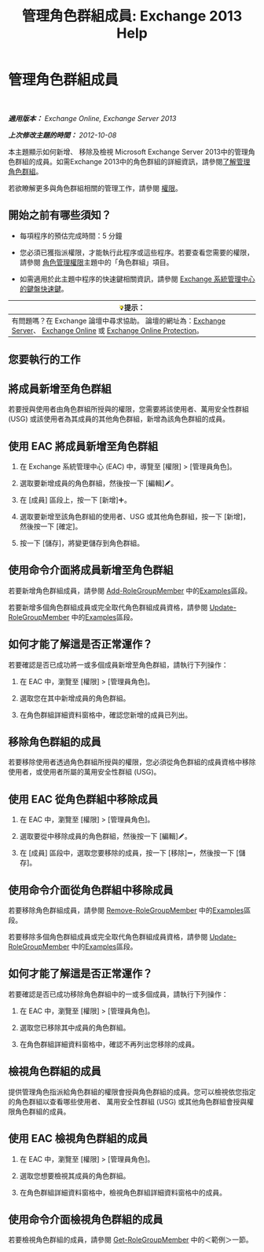 ﻿---
title: '管理角色群組成員: Exchange 2013 Help'
TOCTitle: 管理角色群組成員
ms:assetid: c064729d-7cda-47fc-b105-acf4b300d430
ms:mtpsurl: https://technet.microsoft.com/zh-tw/library/JJ657492(v=EXCHG.150)
ms:contentKeyID: 50474177
ms.date: 05/21/2018
mtps_version: v=EXCHG.150
ms.translationtype: MT
---

# 管理角色群組成員

 

_**適用版本：** Exchange Online, Exchange Server 2013_

_**上次修改主題的時間：** 2012-10-08_

本主題顯示如何新增、 移除及檢視 Microsoft Exchange Server 2013中的管理角色群組的成員。如需Exchange 2013中的角色群組的詳細資訊，請參閱[了解管理角色群組](understanding-management-role-groups-exchange-2013-help.md)。

若欲瞭解更多與角色群組相關的管理工作，請參閱 [權限](permissions-exchange-2013-help.md)。

## 開始之前有哪些須知？

  - 每項程序的預估完成時間：5 分鐘

  - 您必須已獲指派權限，才能執行此程序或這些程序。若要查看您需要的權限，請參閱 [角色管理權限](role-management-permissions-exchange-2013-help.md)主題中的「角色群組」項目。

  - 如需適用於此主題中程序的快速鍵相關資訊，請參閱 [Exchange 系統管理中心的鍵盤快速鍵](keyboard-shortcuts-in-the-exchange-admin-center-exchange-online-protection-help.md)。

<table>
<thead>
<tr class="header">
<th><img src="images/Bb124558.tip(EXCHG.150).gif" title="提示" alt="提示" />提示：</th>
</tr>
</thead>
<tbody>
<tr class="odd">
<td>有問題嗎？在 Exchange 論壇中尋求協助。 論壇的網址為：<a href="https://go.microsoft.com/fwlink/p/?linkid=60612">Exchange Server</a>、 <a href="https://go.microsoft.com/fwlink/p/?linkid=267542">Exchange Online</a> 或 <a href="https://go.microsoft.com/fwlink/p/?linkid=285351">Exchange Online Protection</a>。</td>
</tr>
</tbody>
</table>


## 您要執行的工作

## 將成員新增至角色群組

若要授與使用者由角色群組所授與的權限，您需要將該使用者、萬用安全性群組 (USG) 或該使用者為其成員的其他角色群組，新增為該角色群組的成員。

## 使用 EAC 將成員新增至角色群組

1.  在 Exchange 系統管理中心 (EAC) 中，導覽至 \[權限\] \> \[管理員角色\]。

2.  選取要新增成員的角色群組，然後按一下 \[編輯\]![編輯圖示](images/JJ218640.6f53ccb2-1f13-4c02-bea0-30690e6ea71d(EXCHG.150).gif "編輯圖示")。

3.  在 \[成員\] 區段上，按一下 \[新增\]![加入圖示](images/JJ218640.c1e75329-d6d7-4073-a27d-498590bbb558(EXCHG.150).gif "加入圖示")。

4.  選取要新增至該角色群組的使用者、USG 或其他角色群組，按一下 \[新增\]，然後按一下 \[確定\]。

5.  按一下 \[儲存\]，將變更儲存到角色群組。

## 使用命令介面將成員新增至角色群組

若要新增角色群組成員，請參閱 [Add-RoleGroupMember](https://technet.microsoft.com/zh-tw/library/dd638207\(v=exchg.150\)) 中的[Examples](https://technet.microsoft.com/zh-tw/dd638207\(exchg.150\)#examples)區段。

若要新增多個角色群組成員或完全取代角色群組成員資格，請參閱 [Update-RoleGroupMember](https://technet.microsoft.com/zh-tw/library/dd638116\(v=exchg.150\)) 中的[Examples](https://technet.microsoft.com/zh-tw/dd638116\(exchg.150\)#examples)區段。

## 如何才能了解這是否正常運作？

若要確認是否已成功將一或多個成員新增至角色群組，請執行下列操作：

1.  在 EAC 中，瀏覽至 \[權限\] \> \[管理員角色\]。

2.  選取您在其中新增成員的角色群組。

3.  在角色群組詳細資料窗格中，確認您新增的成員已列出。

## 移除角色群組的成員

若要移除使用者透過角色群組所授與的權限，您必須從角色群組的成員資格中移除使用者，或使用者所屬的萬用安全性群組 (USG)。

## 使用 EAC 從角色群組中移除成員

1.  在 EAC 中，瀏覽至 \[權限\] \> \[管理員角色\]。

2.  選取要從中移除成員的角色群組，然後按一下 \[編輯\]![編輯圖示](images/JJ218640.6f53ccb2-1f13-4c02-bea0-30690e6ea71d(EXCHG.150).gif "編輯圖示")。

3.  在 \[成員\] 區段中，選取您要移除的成員，按一下 \[移除\]![\[移除\] 圖示](images/JJ657492.479b6ced-8d64-4277-a725-f17fea202b28(EXCHG.150).gif "[移除] 圖示")，然後按一下 \[儲存\]。

## 使用命令介面從角色群組中移除成員

若要移除角色群組成員，請參閱 [Remove-RoleGroupMember](https://technet.microsoft.com/zh-tw/library/dd638208\(v=exchg.150\)) 中的[Examples](https://technet.microsoft.com/zh-tw/dd638208\(exchg.150\)#examples)區段。

若要移除多個角色群組成員或完全取代角色群組成員資格，請參閱 [Update-RoleGroupMember](https://technet.microsoft.com/zh-tw/library/dd638116\(v=exchg.150\)) 中的[Examples](https://technet.microsoft.com/zh-tw/dd638116\(exchg.150\)#examples)區段。

## 如何才能了解這是否正常運作？

若要確認是否已成功移除角色群組中的一或多個成員，請執行下列操作：

1.  在 EAC 中，瀏覽至 \[權限\] \> \[管理員角色\]。

2.  選取您已移除其中成員的角色群組。

3.  在角色群組詳細資料窗格中，確認不再列出您移除的成員。

## 檢視角色群組的成員

提供管理角色指派給角色群組的權限會授與角色群組的成員。您可以檢視依您指定的角色群組以查看哪些使用者、 萬用安全性群組 (USG) 或其他角色群組會授與權限角色群組的成員。

## 使用 EAC 檢視角色群組的成員

1.  在 EAC 中，瀏覽至 \[權限\] \> \[管理員角色\]。

2.  選取您想要檢視其成員的角色群組。

3.  在角色群組詳細資料窗格中，檢視角色群組詳細資料窗格中的成員。

## 使用命令介面檢視角色群組的成員

若要檢視角色群組的成員，請參閱 [Get-RoleGroupMember](https://technet.microsoft.com/zh-tw/library/dd638093\(v=exchg.150\)) 中的＜範例＞一節。

